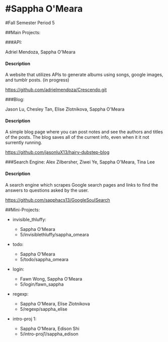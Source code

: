 #Sappha O'Meara
==========
#Fall Semester
Period 5

##Main Projects:

###API:

Adriel Mendoza, Sappha O'Meara
  
#### Description
  
A website that utilizes APIs to generate albums using songs, google images, and tumblr posts. (in progress)
  
https://github.com/adrielmendoza/Crescendo.git

###Blog:

Jason Lu, Chesley Tan, Elise Zlotnikova, Sappha O'Meara
  
#### Description
  
A simple blog page where you can post notes and see the authors and titles of the posts. The blog saves all of the current info, even when it it not surrently running.
  
https://github.com/jasonluX13/hairy-dubstep-blog

###Search Engine:
Alex Zilbersher, Ziwei Ye, Sappha O'Meara, Tina Lee
  
#### Description
  
A search engine which scrapes Google search pages and links to find the answers to questions asked by the user.
  
https://github.com/sapphacs13/GoogleSoulSearch

##Mini-Projects:
* invisible_thluffy:
  * Sappha O'Meara
  * 5/invisiblethluffy/sappha_omeara
 
* todo:
  * Sappha O'Meara
  * 5/todo/sappha_omeara

* login:
  * Fawn Wong, Sappha O'Meara
  * 5/login/fawn_sappha
  
* regexp:
  * Sappha O'Meara, Elise Zlotnikova
  * 5/regexp/sappha_elise

* intro-proj 1:
  * Sappha O'Meara, Edison Shi
  * 5/intro-proj1/sappha_edison
